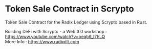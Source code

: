 # Token Sale Contract in Scrypto

Token Sale Contract for the Radix Ledger using Scrypto based in Rust.

Building DeFi with Scrypto - a Web 3.0 workshop : https://www.youtube.com/watch?v=oeqb6_l7hLQ  
More Info : https://www.radixdlt.com
